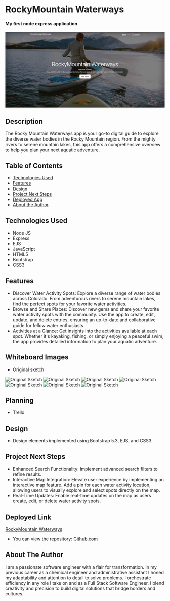 # RockyMountain Waterways

#### My first node express application. 
<img src="/assets/mainPage.png" alt="Home Page Screen"/>

## Description
The Rocky Mountain Waterways app is your go-to digital guide to explore the diverse water bodies in the Rocky Mountain region. From the mighty rivers to serene mountain lakes, this app offers a comprehensive overview to help you plan your next aquatic adventure.

## Table of Contents
* [Technologies Used](#technologiesused)
* [Features](#features)
* [Design](#design)
* [Project Next Steps](#nextsteps)
* [Deployed App](#deployment)
* [About the Author](#author)

## <a name="technologiesused"></a>Technologies Used
* Node JS
* Express
* EJS
* JavaScript
* HTML5
* Bootstrap
* CSS3

## Features
* Discover Water Activity Spots: Explore a diverse range of water bodies across Colorado. From adventurous rivers to serene mountain lakes, find the perfect spots for your favorite water activities.
* Browse and Share Places: Discover new gems and share your favorite water activity spots with the community. Use the app to create, edit, update, and delete entries, ensuring an up-to-date and collaborative guide for fellow water enthusiasts.
* Activities at a Glance: Get insights into the activities available at each spot. Whether it's kayaking, fishing, or simply enjoying a peaceful swim, the app provides detailed information to plan your aquatic adventure.

## Whiteboard Images
* Original sketch
<img src="https://imgur.com/pIB95oC" alt="Original Sketch"/>
<img src="https://imgur.com/3iSfuag" alt="Original Sketch"/>
<img src="https://imgur.com/62CUZX0" alt="Original Sketch"/>
<img src="https://imgur.com/EOh5v32" alt="Original Sketch"/>
<img src="https://imgur.com/HUur3r4" alt="Original Sketch"/>
<img src="https://imgur.com/r3jndUI" alt="Original Sketch"/>
<img src="https://imgur.com/a/hlnBnD2" alt="Original Sketch"/>

## Planning
* Trello

## <a name="design"></a>Design
* Design elements implemented using Bootstrap 5.3, EJS, and CSS3. 


## <a name="nextsteps"></a>Project Next Steps
* Enhanced Search Functionality: Implement advanced search filters to refine results.
* Interactive Map Integration: Elevate user experience by implementing an interactive map feature. Add a pin for each water activity location, allowing users to visually explore and select spots directly on the map.
* Real-Time Updates: Enable real-time updates on the map as users create, edit, or delete water activity spots. 

## <a name="deployment"></a>Deployed Link
[RockyMountain Waterways](https://rockymountainwaterways-project.onrender.com/)

* You can view the repository:
[Github.com](https://github.com/karolbgm/rmww-project)
    

## <a name="author"></a>About The Author
I am a passionate software engineer with a flair for transformation. In my previous career as a chemical engineer and administrative assistant I honed my adaptability and attention to detail to solve problems. I orchestrate efficiency in any role I take on and as a Full Stack Software Engineer, I blend creativity and precision to build digital solutions that bridge borders and cultures.